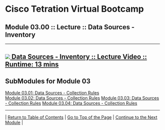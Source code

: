 # Cisco Tetration Virtual Bootcamp
  
## Module 03.00 :: Lecture :: Data Sources - Inventory

---
<a href="https://deftcon-tetration-virtual-bootcamp.s3.us-east-2.amazonaws.com/lectures/Module_03.00__Lecture__Data_Sources__Inventory.mp4" style="font-weight:bold"><img src="https://tetration.guru/bootcamp/diagrams/images/video_icon_mini.png"> Data Sources - Inventory :: Lecture Video :: Runtime: 13 mins</a>
---

## SubModules for Module 03
[Module 03.01: Data Sources - Collection Rules](module_03-01/)  
[Module 03.02: Data Sources - Collection Rules](module_03-02/)
[Module 03.03: Data Sources - Collection Rules](module_03-03/)
[Module 03.04: Data Sources - Collection Rules](module_03-04/)

---

| [Return to Table of Contents](https://tetration.guru/bootcamp/) | [Go to Top of the Page](README.md) | [Continue to the Next Module](../module_03-01/) |